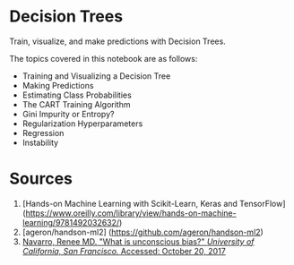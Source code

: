 # Decision Trees
Train, visualize, and make predictions with Decision Trees.

The topics covered in this notebook are as follows:
* Training and Visualizing a Decision Tree
* Making Predictions
* Estimating Class Probabilities
* The CART Training Algorithm
* Gini Impurity or Entropy?
* Regularization Hyperparameters
* Regression
* Instability

# Sources
1. [Hands-on Machine Learning with Scikit-Learn, Keras and TensorFlow] (https://www.oreilly.com/library/view/hands-on-machine-learning/9781492032632/)
2. [ageron/handson-ml2] (https://github.com/ageron/handson-ml2)
3. [Navarro, Renee MD. "What is unconscious bias?" *University of California, San Francisco.* Accessed: October 20, 2017](https://diversity.ucsf.edu/resources/unconscious-bias)

